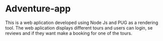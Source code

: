 # Adventure-app
This is a web aplication developed using Node Js and PUG as a rendering tool.
The web aplication displays different tours and users can login, se reviews and if they want make a booking for one of the tours.
